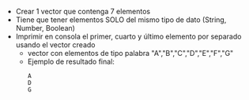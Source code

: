 - Crear 1 vector que contenga 7 elementos
- Tiene que tener elementos SOLO del mismo tipo de dato (String, Number, Boolean)
- Imprimir en consola el primer, cuarto y último elemento por separado usando el vector creado
    - vector con elementos de tipo palabra "A","B","C","D","E","F","G"
    - Ejemplo de resultado final:
        ```
        A
        D
        G
        ``` 